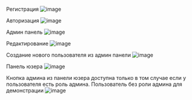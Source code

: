  
Регистрация 
![image](https://github.com/user-attachments/assets/b9555331-4341-4925-8e55-66a61493c28a)

Авторизация
![image](https://github.com/user-attachments/assets/0a638ac4-4f8d-4117-873f-66176a22bbff)

Админ панель 
![image](https://github.com/user-attachments/assets/0981696d-ff5f-4510-9c6c-886afcbe9c28)

Редактирование
![image](https://github.com/user-attachments/assets/ac104f55-0392-41e6-9ad8-0a4cb96da568)

Создание нового пользователя из админ панели
![image](https://github.com/user-attachments/assets/07a17149-ffe5-4158-8f65-a95d69c5822d)

Панель юзера
![image](https://github.com/user-attachments/assets/098c70a3-fceb-4218-9498-bf8d263977c5)

Кнопка админа из панели юзера доступна только в том случае если у пользователя есть роль админа. Пользователь без роли админа для демонстрации
![image](https://github.com/user-attachments/assets/7f8a6bbe-d50f-453b-8352-7dbf882ca400)
 



